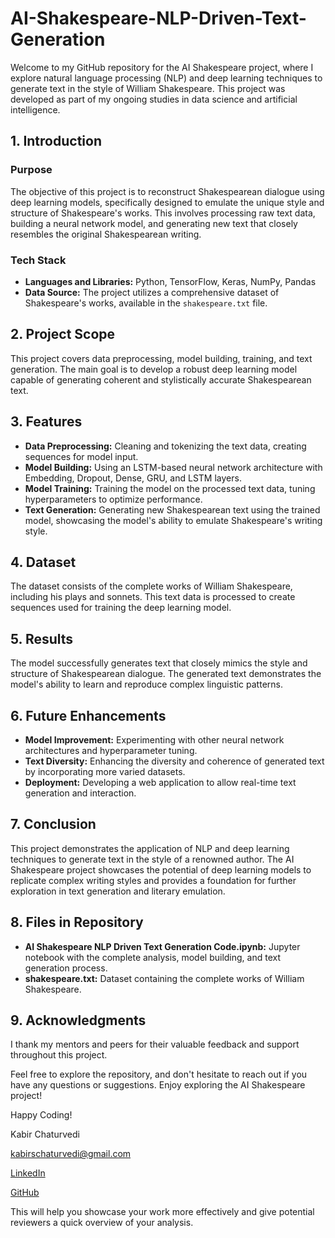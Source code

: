 # AI-Shakespeare-NLP-Driven-Text-Generation

Welcome to my GitHub repository for the AI Shakespeare project, where I explore natural language processing (NLP) and deep learning techniques to generate text in the style of William Shakespeare. This project was developed as part of my ongoing studies in data science and artificial intelligence.

## 1. Introduction
### Purpose
The objective of this project is to reconstruct Shakespearean dialogue using deep learning models, specifically designed to emulate the unique style and structure of Shakespeare's works. This involves processing raw text data, building a neural network model, and generating new text that closely resembles the original Shakespearean writing.

### Tech Stack
- **Languages and Libraries:** Python, TensorFlow, Keras, NumPy, Pandas
- **Data Source:** The project utilizes a comprehensive dataset of Shakespeare's works, available in the `shakespeare.txt` file.

## 2. Project Scope
This project covers data preprocessing, model building, training, and text generation. The main goal is to develop a robust deep learning model capable of generating coherent and stylistically accurate Shakespearean text.

## 3. Features
- **Data Preprocessing:** Cleaning and tokenizing the text data, creating sequences for model input.
- **Model Building:** Using an LSTM-based neural network architecture with Embedding, Dropout, Dense, GRU, and LSTM layers.
- **Model Training:** Training the model on the processed text data, tuning hyperparameters to optimize performance.
- **Text Generation:** Generating new Shakespearean text using the trained model, showcasing the model's ability to emulate Shakespeare's writing style.

## 4. Dataset
The dataset consists of the complete works of William Shakespeare, including his plays and sonnets. This text data is processed to create sequences used for training the deep learning model.

## 5. Results
The model successfully generates text that closely mimics the style and structure of Shakespearean dialogue. The generated text demonstrates the model's ability to learn and reproduce complex linguistic patterns.

## 6. Future Enhancements
- **Model Improvement:** Experimenting with other neural network architectures and hyperparameter tuning.
- **Text Diversity:** Enhancing the diversity and coherence of generated text by incorporating more varied datasets.
- **Deployment:** Developing a web application to allow real-time text generation and interaction.

## 7. Conclusion
This project demonstrates the application of NLP and deep learning techniques to generate text in the style of a renowned author. The AI Shakespeare project showcases the potential of deep learning models to replicate complex writing styles and provides a foundation for further exploration in text generation and literary emulation.

## 8. Files in Repository
- **AI Shakespeare NLP Driven Text Generation Code.ipynb:** Jupyter notebook with the complete analysis, model building, and text generation process.
- **shakespeare.txt:** Dataset containing the complete works of William Shakespeare.

## 9. Acknowledgments
I thank my mentors and peers for their valuable feedback and support throughout this project.

Feel free to explore the repository, and don't hesitate to reach out if you have any questions or suggestions. Enjoy exploring the AI Shakespeare project!

Happy Coding!

Kabir Chaturvedi

[kabirschaturvedi@gmail.com](mailto:kabirschaturvedi@gmail.com)

[LinkedIn](https://www.linkedin.com/in/kabir-chaturvedi)

[GitHub](https://github.com/kabirchaturvedi)

This will help you showcase your work more effectively and give potential reviewers a quick overview of your analysis.
